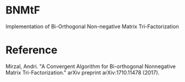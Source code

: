 # BNMtF
Implementation of Bi-Orthogonal Non-negative Matrix Tri-Factorization

# Reference
Mirzal, Andri. "A Convergent Algorithm for Bi-orthogonal Nonnegative Matrix Tri-Factorization." arXiv preprint arXiv:1710.11478 (2017).
